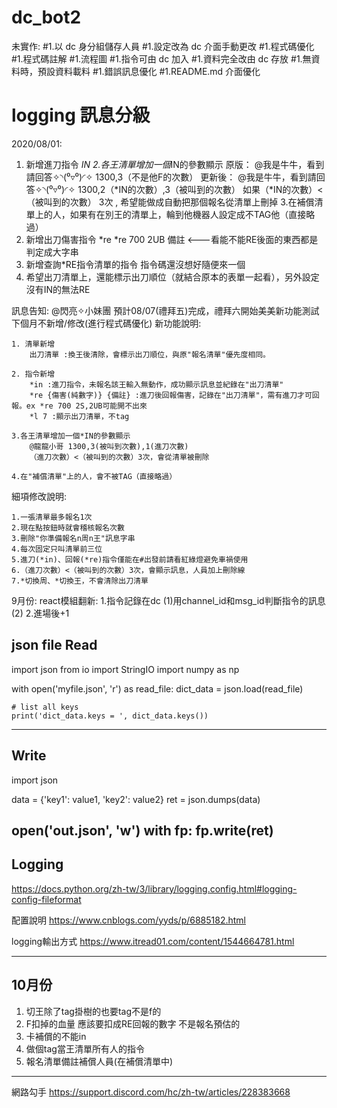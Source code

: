 # dc_bot2

未實作:
#1.以 dc 身分組儲存人員
#1.設定改為 dc 介面手動更改
#1.程式碼優化
#1.程式碼註解
#1.流程圖
#1.指令可由 dc 加入
#1.資料完全改由 dc 存放
#1.無資料時，預設資料載料
#1.錯誤訊息優化
#1.README.md 介面優化
# logging 訊息分級

2020/08/01:
1. 新增進刀指令 *IN
2.各王清單增加一個*IN的參數顯示
原版：
@我是牛牛，看到請回答✧◝(⁰▿⁰)◜✧  1300,3（不是他F的次數）
更新後：
@我是牛牛，看到請回答✧◝(⁰▿⁰)◜✧ 1300,2（*IN的次數）,3（被叫到的次數）
如果（*IN的次數）<（被叫到的次數） 3次 , 希望能做成自動把那個報名從清單上刪掉
3.在補償清單上的人，如果有在別王的清單上，輪到他機器人設定成不TAG他（直接略過）
4. 新增出刀傷害指令 *re
*re 700 2UB 備註 <---看能不能RE後面的東西都是判定成大字串
5. 新增查詢*RE指令清單的指令 指令碼還沒想好隨便來一個
6. 希望出刀清單上，還能標示出刀順位（就結合原本的表單一起看），另外設定沒有IN的無法RE

訊息告知:
@閃亮✧小妹團 預計08/07(禮拜五)完成，禮拜六開始美美新功能測試
下個月不新增/修改(進行程式碼優化)
新功能說明:
```
1. 清單新增 
    出刀清單 :換王後清除，會標示出刀順位，與原"報名清單"優先度相同。
```
```
2. 指令新增
    *in :進刀指令，未報名該王輸入無動作，成功顯示訊息並紀錄在"出刀清單"
    *re {傷害(純數字)} {備註} :進刀後回報傷害，記錄在"出刀清單"，需有進刀才可回報。ex *re 700 2S,2UB可能開不出來
    *l 7 :顯示出刀清單，不tag
```
```
3.各王清單增加一個*IN的參數顯示
    @龍龍小哥 1300,3(被叫到次數),1(進刀次數)
    （進刀次數）<（被叫到的次數）3次，會從清單被刪除
```
```
4.在"補償清單"上的人，會不被TAG（直接略過）
```

細項修改說明:
```
1.一張清單最多報名1次
2.現在點按鈕時就會稽核報名次數
3.刪除"你準備報名n周n王"訊息字串
4.每次固定只叫清單前三位
5.進刀(*in)、回報(*re)指令僅能在#出發前請看紅綠燈避免車禍使用
6.（進刀次數）<（被叫到的次數）3次，會顯示訊息，人員加上刪除線
7.*切換周、*切換王，不會清除出刀清單
```

9月份:
react模組翻新:
1.指令記錄在dc
    (1)用channel_id和msg_id判斷指令的訊息
    (2)
2.進場後+1

json file
Read
---------------------------------------------------
import json
from io import StringIO
import numpy as np

with open('myfile.json', 'r') as read_file:
    dict_data = json.load(read_file)
   
    # list all keys
    print('dict_data.keys = ', dict_data.keys())
---------------------------------------------------


Write
---------------------------------------------------
import json

data = {'key1': value1, 'key2': value2}
ret = json.dumps(data)

open('out.json', 'w') with fp:
    fp.write(ret)
---------------------------------------------------


Logging
---------------------------------------------------
https://docs.python.org/zh-tw/3/library/logging.config.html#logging-config-fileformat

配置說明
https://www.cnblogs.com/yyds/p/6885182.html

logging輸出方式
https://www.itread01.com/content/1544664781.html

---------------------------------------------------

10月份
---------------------------------------------------
1. 切王除了tag掛樹的也要tag不是f的
2. F扣掉的血量 應該要扣成RE回報的數字 不是報名預估的
3. 卡補償的不能in
4. 做個tag當王清單所有人的指令
5. 報名清單備註補償人員(在補償清單中)
---------------------------------------------------

網路勾手
https://support.discord.com/hc/zh-tw/articles/228383668